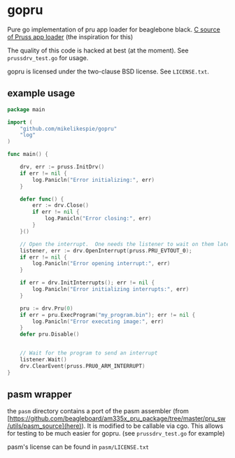gopru
=====

Pure go implementation of pru app loader for beaglebone black. 
[C source of Pruss app loader](https://github.com/beagleboard/am335x_pru_package/tree/master/pru_sw/app_loader) (the inspiration for this)

The quality of this code is hacked at best (at the moment).  See `prussdrv_test.go` for usage.

gopru is licensed under the two-clause BSD license.  See `LICENSE.txt`.

example usage
-------------

```go
package main

import (
	"github.com/mikelikespie/gopru"
	"log"
)

func main() {

	drv, err := pruss.InitDrv()
	if err != nil {
		log.Panicln("Error initializing:", err)
	}

	defer func() {
		err := drv.Close()
		if err != nil {
			log.Panicln("Error closing:", err)
		}
	}()

	// Open the interrupt.  One needs the listener to wait on them later
	listener, err := drv.OpenInterrupt(pruss.PRU_EVTOUT_0); 
	if err != nil {
		log.Panicln("Error opening interrupt:", err)
	}

	if err = drv.InitInterrupts(); err != nil {
		log.Panicln("Error initializing interrupts:", err)
	}

	pru := drv.Pru(0)
	if err = pru.ExecProgram("my_program.bin"); err != nil {
		log.Panicln("Error executing image:", err)
	}
	defer pru.Disable()


	// Wait for the program to send an interrupt
	listener.Wait()
	drv.ClearEvent(pruss.PRU0_ARM_INTERRUPT)
}
```


pasm wrapper
------------
the `pasm` directory contains a port of the pasm assembler (from
[https://github.com/beagleboard/am335x_pru_package/tree/master/pru_sw/utils/pasm_source](here)).
It is modified to be callable via cgo.  This allows for testing to be much
easier for gopru.  (see `prussdrv_test.go` for example)

pasm's license can be found in `pasm/LICENSE.txt`
